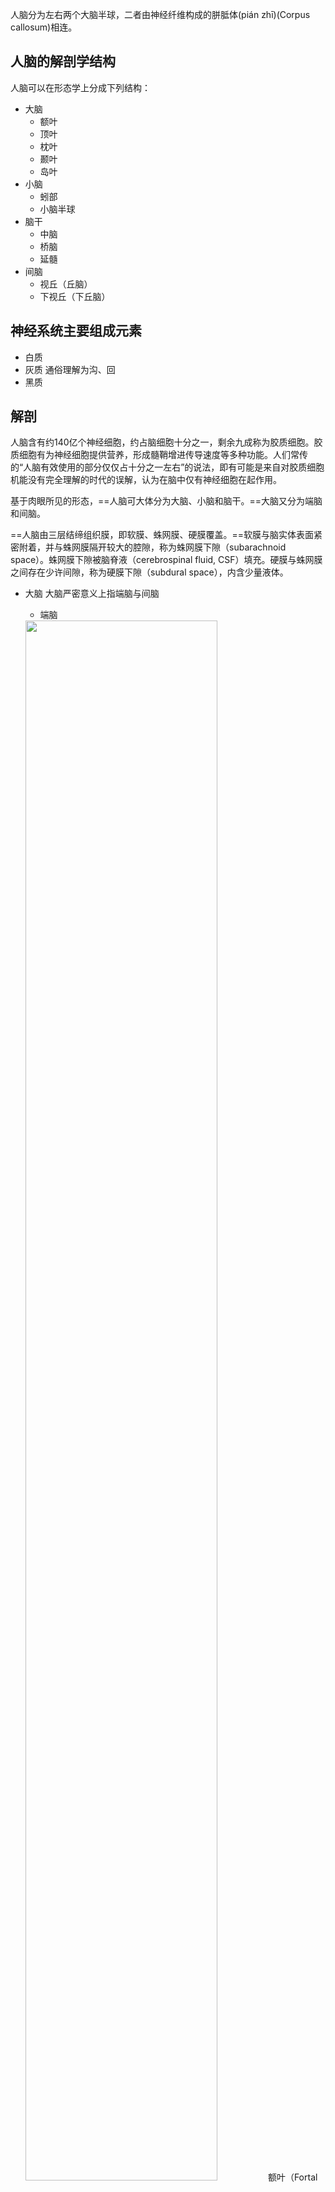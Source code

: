 人脑分为左右两个大脑半球，二者由神经纤维构成的胼胝体(pián zhī)(Corpus callosum)相连。

## 人脑的解剖学结构
人脑可以在形态学上分成下列结构：
+ 大脑
  + 额叶
  + 顶叶
  + 枕叶
  + 颞叶
  + 岛叶
+ 小脑
  + 蚓部
  + 小脑半球
+ 脑干
  + 中脑
  + 桥脑
  + 延髓
+ 间脑
  + 视丘（丘脑）
  + 下视丘（下丘脑）
## 神经系统主要组成元素
+ 白质
+ 灰质
  通俗理解为沟、回 
+ 黑质

## 解剖
人脑含有约140亿个神经细胞，约占脑细胞十分之一，剩余九成称为胶质细胞。胶质细胞有为神经细胞提供营养，形成髓鞘增进传导速度等多种功能。人们常传的“人脑有效使用的部分仅仅占十分之一左右”的说法，即有可能是来自对胶质细胞机能没有完全理解的时代的误解，认为在脑中仅有神经细胞在起作用。

基于肉眼所见的形态，==人脑可大体分为大脑、小脑和脑干。==大脑又分为端脑和间脑。

==人脑由三层结缔组织膜，即软膜、蛛网膜、硬膜覆盖。==软膜与脑实体表面紧密附着，并与蛛网膜隔开较大的腔隙，称为蛛网膜下隙（subarachnoid space）。蛛网膜下隙被脑脊液（cerebrospinal fluid, CSF）填充。硬膜与蛛网膜之间存在少许间隙，称为硬膜下隙（subdural space），内含少量液体。

+ 大脑
  大脑严密意义上指端脑与间脑
  + 端脑

  <img src="https://upload.wikimedia.org/wikipedia/commons/5/5b/Brain-anatomy.jpg" width="80%">
  额叶（Fortal Lobe红色）、顶叶（Parietal Lobe橙色）、颞叶（Temporal Lobe绿色）、枕叶（Occipital Lobe黄色）、小脑（Cerebellum蓝色）、脑干（Brain stem灰色）
  
  岛叶(Insula)是大脑皮质（灰质）的一部分，它是向内凹陷的皮层区域。它与额叶、颞叶和顶叶的皮层相连通。
  
  + 间脑（diencephalon）
  间脑位于端脑与中脑之间，大部分被大脑两侧半球所遮盖，间脑呈楔形，下部与中脑相连。间脑主要分为丘脑和下丘脑。
  <img src="https://upload.wikimedia.org/wikipedia/commons/c/c4/Diencephalon_small.gif" width="70%">
  
  
  间脑（红色）位置
  
  + 丘脑(thalamus)
  丘脑与视觉有关

    <img src="https://upload.wikimedia.org/wikipedia/commons/thumb/c/ce/Brain_chrischan_thalamus.jpg/800px-Brain_chrischan_thalamus.jpg" width="50%">

    + 下丘脑(Hypothalamus)
    下丘脑是调节内脏活动和内分泌活动的较为高级神经中枢所在，又称丘脑下部。通过脑下垂体链接神经系统和分泌系统。在人体中，它和杏核的大小相当
    
    <img src="https://upload.wikimedia.org/wikipedia/commons/thumb/4/4e/Illu_diencephalon.jpg/250px-Illu_diencephalon.jpg" width="50%">
    
    <img src="https://upload.wikimedia.org/wikipedia/commons/6/67/Hypothalamus_small.gif" width="50%">
+ 小脑
小脑在感觉感知、协调性，和运动控制中扮演重要角色。小脑不会主动发起动作，但会接受来自脊髓感觉系统和其他脑区的讯号，影响运动协调、精确度和准确的实际控制。小脑通过丘脑等通路与大脑皮层相连。

<img src="https://upload.wikimedia.org/wikipedia/commons/a/a7/Cerebellum_NIH.png" width="50%">

小脑显示为紫色

<img src="https://upload.wikimedia.org/wikipedia/commons/0/00/CerebellumDiv_zh.png" width="50%">

蚓部为小脑左右半球连结的部分，中间有神经元链接两个不安丘的息作交流。上方有一条硬脑膜结构，小脑链将小脑左右半球分隔。

